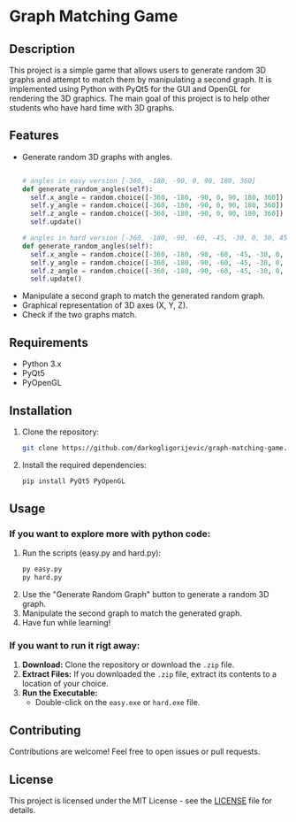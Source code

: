 # Graph Matching Game

## Description
This project is a simple game that allows users to generate random 3D graphs and attempt to match them by manipulating a second graph. It is implemented using Python with PyQt5 for the GUI and OpenGL for rendering the 3D graphics. The main goal of this project is to help other students who have hard time with 3D graphs.

## Features
- Generate random 3D graphs with angles.
  ```python
  
  # angles in easy version [-360, -180, -90, 0, 90, 180, 360]
  def generate_random_angles(self):
    self.x_angle = random.choice([-360, -180, -90, 0, 90, 180, 360])
    self.y_angle = random.choice([-360, -180, -90, 0, 90, 180, 360])
    self.z_angle = random.choice([-360, -180, -90, 0, 90, 180, 360])
    self.update()
  
  # angles in hard version [-360, -180, -90, -60, -45, -30, 0, 30, 45, 60, 90, 180, 360]
  def generate_random_angles(self):
    self.x_angle = random.choice([-360, -180, -90, -60, -45, -30, 0, 30, 45, 60, 90, 180, 360])
    self.y_angle = random.choice([-360, -180, -90, -60, -45, -30, 0, 30, 45, 60, 90, 180, 360])
    self.z_angle = random.choice([-360, -180, -90, -60, -45, -30, 0, 30, 45, 60, 90, 180, 360])
    self.update()
  
  ```
- Manipulate a second graph to match the generated random graph.
- Graphical representation of 3D axes (X, Y, Z).
- Check if the two graphs match.

## Requirements
- Python 3.x
- PyQt5
- PyOpenGL

## Installation
1. Clone the repository:
   ```bash
   git clone https://github.com/darkogligorijevic/graph-matching-game.git
   ```
2. Install the required dependencies:
   ```bash
   pip install PyQt5 PyOpenGL
   ```

## Usage
### If you want to explore more with python code:
1. Run the scripts (easy.py and hard.py):
   ```bash
   py easy.py
   py hard.py
   ```
2. Use the "Generate Random Graph" button to generate a random 3D graph.
3. Manipulate the second graph to match the generated graph.
4. Have fun while learning!

### If you want to run it rigt away:
1. **Download:** Clone the repository or download the `.zip` file.
2. **Extract Files:** If you downloaded the `.zip` file, extract its contents to a location of your choice.
3. **Run the Executable:**
    - Double-click on the `easy.exe` or `hard.exe` file.


## Contributing
Contributions are welcome! Feel free to open issues or pull requests.

## License
This project is licensed under the MIT License - see the [LICENSE](https://github.com/darkogligorijevic/graph-matching-game/blob/master/LICENSE) file for details.
